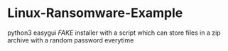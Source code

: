 # Linux-Ransomware-Example
python3 easygui *FAKE* installer with a script which can store files in a zip archive with a random password everytime
